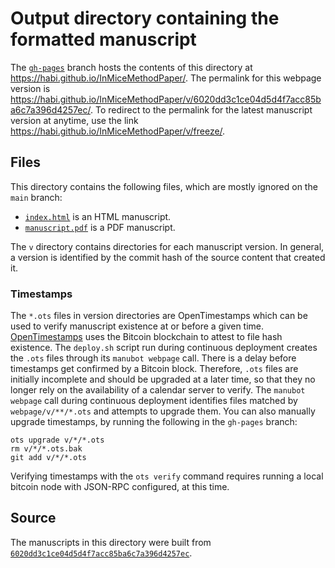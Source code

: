 # Output directory containing the formatted manuscript

The [`gh-pages`](https://github.com/habi/InMiceMethodPaper/tree/gh-pages) branch hosts the contents of this directory at <https://habi.github.io/InMiceMethodPaper/>.
The permalink for this webpage version is <https://habi.github.io/InMiceMethodPaper/v/6020dd3c1ce04d5d4f7acc85ba6c7a396d4257ec/>.
To redirect to the permalink for the latest manuscript version at anytime, use the link <https://habi.github.io/InMiceMethodPaper/v/freeze/>.

## Files

This directory contains the following files, which are mostly ignored on the `main` branch:

+ [`index.html`](index.html) is an HTML manuscript.
+ [`manuscript.pdf`](manuscript.pdf) is a PDF manuscript.

The `v` directory contains directories for each manuscript version.
In general, a version is identified by the commit hash of the source content that created it.

### Timestamps

The `*.ots` files in version directories are OpenTimestamps which can be used to verify manuscript existence at or before a given time.
[OpenTimestamps](https://opentimestamps.org/) uses the Bitcoin blockchain to attest to file hash existence.
The `deploy.sh` script run during continuous deployment creates the `.ots` files through its `manubot webpage` call.
There is a delay before timestamps get confirmed by a Bitcoin block.
Therefore, `.ots` files are initially incomplete and should be upgraded at a later time, so that they no longer rely on the availability of a calendar server to verify.
The `manubot webpage` call during continuous deployment identifies files matched by `webpage/v/**/*.ots` and attempts to upgrade them.
You can also manually upgrade timestamps, by running the following in the `gh-pages` branch:

```shell
ots upgrade v/*/*.ots
rm v/*/*.ots.bak
git add v/*/*.ots
```

Verifying timestamps with the `ots verify` command requires running a local bitcoin node with JSON-RPC configured, at this time.

## Source

The manuscripts in this directory were built from
[`6020dd3c1ce04d5d4f7acc85ba6c7a396d4257ec`](https://github.com/habi/InMiceMethodPaper/commit/6020dd3c1ce04d5d4f7acc85ba6c7a396d4257ec).
